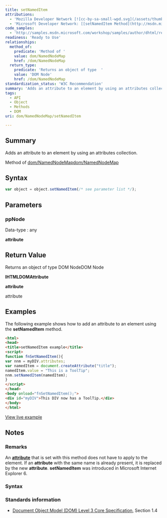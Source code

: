```yaml
---
title: setNamedItem
attributions:
  - 'Mozilla Developer Network [![cc-by-sa-small-wpd.svg](/assets/thumb/8/8c/cc-by-sa-small-wpd.svg/120px-cc-by-sa-small-wpd.svg.png)](http://creativecommons.org/licenses/by-sa/3.0/us/): [[NamedNodeMap](https://developer.mozilla.org/en-US/docs/Web/API/NamedNodeMap) Article]'
  - 'Microsoft Developer Network: [[setNamedItem Method](http://msdn.microsoft.com/en-us/library/ie/ms536751(v=vs.85).aspx) Article]'
code_samples:
  - 'http://samples.msdn.microsoft.com/workshop/samples/author/dhtml/refs/setNamedItemEx1.htm'
readiness: 'Ready to Use'
relationships:
  method_of:
    predicate: 'Method of '
    value: dom/NamedNodeMap
    href: /dom/NamedNodeMap
  return_type:
    predicate: 'Returns an object of type  '
    value: 'DOM Node'
    href: /dom/NamedNodeMap
standardization_status: 'W3C Recommendation'
summary: 'Adds an attribute to an element by using an attributes collection.'
tags:
  - API
  - Object
  - Methods
  - DOM
uri: dom/NamedNodeMap/setNamedItem

---
```

## <span>Summary</span>

Adds an attribute to an element by using an attributes collection.

Method of [dom/NamedNodeMap](/dom/NamedNodeMap)[dom/NamedNodeMap](/dom/NamedNodeMap)

## <span>Syntax</span>

``` js
var object = object.setNamedItem(/* see parameter list */);
```

## <span>Parameters</span>

### <span>ppNode</span>

 Data-type
:   any

**attribute**

## <span>Return Value</span>

Returns an object of type DOM NodeDOM Node

**IHTMLDOMAttribute**

**attribute**

attribute

## <span>Examples</span>

The following example shows how to add an attribute to an element using the **setNamedItem** method.

``` html
<html>
<head>
<title>setNamedItem example</title>
<script>
function fnSetNamedItem(){
var nnm = myDIV.attributes;
var namedItem = document.createAttribute("title");
namedItem.value = "This is a ToolTip";
nnm.setNamedItem(namedItem);
}
</script>
</head>
<body onload="fnSetNamedItem();">
<div id="myDIV">This DIV now has a ToolTip.</div>
</body>
</html>
```

[View live example](http://samples.msdn.microsoft.com/workshop/samples/author/dhtml/refs/setNamedItemEx1.htm)

## <span>Notes</span>

### <span>Remarks</span>

An [**attribute**](/dom/HTMLElement) that is set with this method does not have to apply to the element. If an **attribute** with the same name is already present, it is replaced by the new **attribute**. **setNamedItem** was introduced in Microsoft Internet Explorer 6.

### <span>Syntax</span>

### <span>Standards information</span>

-   [Document Object Model (DOM) Level 3 Core Specification](http://go.microsoft.com/fwlink/p/?linkid=182717), Section 1.4
